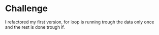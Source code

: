# Challenge

I refactored my first version, for loop is running trough the data only once and the rest is done trough if.
